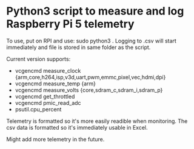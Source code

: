 # Python3 script to measure and log Raspberry Pi 5 telemetry

To use, put on RPI and use: sudo python3 <filename>. Logging to .csv will start immediately and file is stored in same folder as the script.

Current version supports:

- vcgencmd measure_clock {arm,core,h264,isp,v3d,uart,pwm,emmc,pixel,vec,hdmi,dpi}
- vcgencmd measure_temp {arm}
- vcgencmd measure_volts {core,sdram_c,sdram_i,sdram_p}
- vcgencmd get_throttled
- vcgencmd pmic_read_adc
- psutil.cpu_percent

Telemetry is formatted so it's more easily readible when monitoring. The csv data is formatted so it's immediately usable in Excel.

Might add more telemetry in the future.
